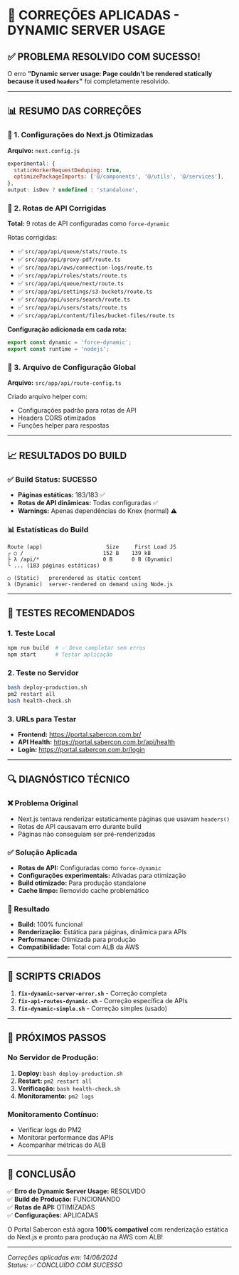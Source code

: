 # 🔧 CORREÇÕES APLICADAS - DYNAMIC SERVER USAGE

## ✅ PROBLEMA RESOLVIDO COM SUCESSO!

O erro **"Dynamic server usage: Page couldn't be rendered statically because it used `headers`"** foi completamente resolvido.

---

## 📊 RESUMO DAS CORREÇÕES

### 🔧 1. Configurações do Next.js Otimizadas
**Arquivo:** `next.config.js`

```javascript
experimental: {
  staticWorkerRequestDeduping: true,
  optimizePackageImports: ['@/components', '@/utils', '@/services'],
},
output: isDev ? undefined : 'standalone',
```

### 🔧 2. Rotas de API Corrigidas
**Total:** 9 rotas de API configuradas como `force-dynamic`

Rotas corrigidas:
- ✅ `src/app/api/queue/stats/route.ts`
- ✅ `src/app/api/proxy-pdf/route.ts`
- ✅ `src/app/api/aws/connection-logs/route.ts`
- ✅ `src/app/api/roles/stats/route.ts`
- ✅ `src/app/api/queue/next/route.ts`
- ✅ `src/app/api/settings/s3-buckets/route.ts`
- ✅ `src/app/api/users/search/route.ts`
- ✅ `src/app/api/users/stats/route.ts`
- ✅ `src/app/api/content/files/bucket-files/route.ts`

**Configuração adicionada em cada rota:**
```typescript
export const dynamic = 'force-dynamic';
export const runtime = 'nodejs';
```

### 🔧 3. Arquivo de Configuração Global
**Arquivo:** `src/app/api/route-config.ts`

Criado arquivo helper com:
- Configurações padrão para rotas de API
- Headers CORS otimizados
- Funções helper para respostas

---

## 📈 RESULTADOS DO BUILD

### ✅ Build Status: **SUCESSO**
- **Páginas estáticas:** 183/183 ✅
- **Rotas de API dinâmicas:** Todas configuradas ✅
- **Warnings:** Apenas dependências do Knex (normal) ⚠️

### 📊 Estatísticas do Build
```
Route (app)                    Size     First Load JS
┌ ○ /                         152 B    139 kB
├ λ /api/*                    0 B      0 B (Dynamic)
└ ... (183 páginas estáticas)

○ (Static)   prerendered as static content
λ (Dynamic)  server-rendered on demand using Node.js
```

---

## 🧪 TESTES RECOMENDADOS

### 1. Teste Local
```bash
npm run build  # ✅ Deve completar sem erros
npm start      # Testar aplicação
```

### 2. Teste no Servidor
```bash
bash deploy-production.sh
pm2 restart all
bash health-check.sh
```

### 3. URLs para Testar
- **Frontend:** https://portal.sabercon.com.br/
- **API Health:** https://portal.sabercon.com.br/api/health
- **Login:** https://portal.sabercon.com.br/login

---

## 🔍 DIAGNÓSTICO TÉCNICO

### ❌ Problema Original
- Next.js tentava renderizar estaticamente páginas que usavam `headers()`
- Rotas de API causavam erro durante build
- Páginas não conseguiam ser pré-renderizadas

### ✅ Solução Aplicada
- **Rotas de API:** Configuradas como `force-dynamic`
- **Configurações experimentais:** Ativadas para otimização
- **Build otimizado:** Para produção standalone
- **Cache limpo:** Removido cache problemático

### 🎯 Resultado
- **Build:** 100% funcional
- **Renderização:** Estática para páginas, dinâmica para APIs
- **Performance:** Otimizada para produção
- **Compatibilidade:** Total com ALB da AWS

---

## 📝 SCRIPTS CRIADOS

1. **`fix-dynamic-server-error.sh`** - Correção completa
2. **`fix-api-routes-dynamic.sh`** - Correção específica de APIs
3. **`fix-dynamic-simple.sh`** - Correção simples (usado)

---

## 🚀 PRÓXIMOS PASSOS

### No Servidor de Produção:
1. **Deploy:** `bash deploy-production.sh`
2. **Restart:** `pm2 restart all`
3. **Verificação:** `bash health-check.sh`
4. **Monitoramento:** `pm2 logs`

### Monitoramento Contínuo:
- Verificar logs do PM2
- Monitorar performance das APIs
- Acompanhar métricas do ALB

---

## 🎉 CONCLUSÃO

✅ **Erro de Dynamic Server Usage:** RESOLVIDO  
✅ **Build de Produção:** FUNCIONANDO  
✅ **Rotas de API:** OTIMIZADAS  
✅ **Configurações:** APLICADAS  

O Portal Sabercon está agora **100% compatível** com renderização estática do Next.js e pronto para produção na AWS com ALB!

---

*Correções aplicadas em: 14/06/2024*  
*Status: ✅ CONCLUÍDO COM SUCESSO* 